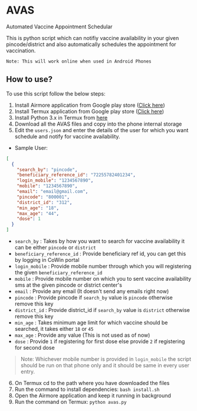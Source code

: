 # AVAS
Automated Vaccine Appointment Schedular

This is python script which can notifiy vaccine availability in your given pincode/district and also automatically schedules the appointment for vaccination.

`Note: This will work online when used in Android Phones`

## How to use?
To use this script follow the below steps:

1. Install Airmore application from Google play store (<a href='https://play.google.com/store/apps/details?id=com.airmore'>Click here</a>)
2. Install Termux application from Google play store (<a href='https://play.google.com/store/apps/details?id=com.termux'>Click here</a>)
3. Install Python 3.x in Termux from <a href='https://wiki.termux.com/wiki/Python'>here</a>
4. Download all the AVAS files and copy into the phone internal storage
5. Edit the `users.json` and enter the details of the user for which you want schedule and notify for vaccine availability.
* Sample User:
```json
[
  {
    "search_by": "pincode",
    "beneficiary_reference_id": "72255782401234",
    "login_mobile": "1234567890",
    "mobile": "1234567890",
    "email": "email@gmail.com",
    "pincode": "800001",
    "district_id": "312",
    "min_age": "18",
    "max_age": "44",
    "dose": 1
  }
]
```
* `search_by` : Takes by how you want to search for vaccine availability it can be either `pincode` or `district`
* `beneficiary_reference_id` : Provide beneficiary ref id, you can get this by logging in CoWin portal
* `login_mobile` : Provide mobile number through which you will registering the given `beneficiary_reference_id`
* `mobile` : Provide mobile number on which you to sent vaccine availability sms at the given pincode or district center's
* `email` : Provide any email (It doesn't send any emails right now)
* `pincode` : Provide pincode if `search_by` value is `pincode` otherwise remove this key
* `district_id` : Provide district_id if `search_by` value is `district` otherwise remove this key
* `min_age` : Takes minimum age limit for which vaccine should be searched, it takes either `18` or `45`
* `max_age` : Provide any value (This is not used as of now)
* `dose` : Provide `1` if registering for first dose else provide `2` if registering for second dose

> Note: Whichever mobile number is provided in `login_mobile` the script should be run on that phone only and it should be same in every user entry.

6. On Termux cd to the path where you have downloaded the files
7. Run the command to install dependencies: `bash install.sh`
8. Open the Airmore application and keep it running in background  
9. Run the command on Termux: `python avas.py`

